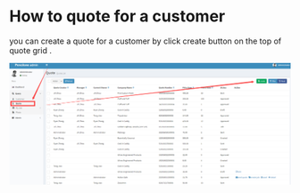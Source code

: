 # How to quote for a customer

 you can create a quote for a customer by click create button on the top of quote grid .

![](/assets/create_quote.png)

